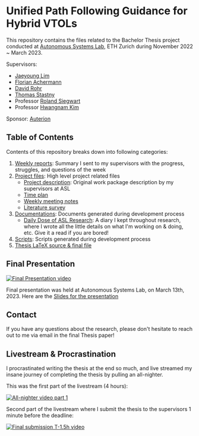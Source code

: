 # Unified Path Following Guidance for Hybrid VTOLs

This repository contains the files related to the Bachelor Thesis project conducted at [Autonomous Systems Lab](https://asl.ethz.ch/), ETH Zurich during November 2022 ~ March 2023.

Supervisors:
- [Jaeyoung Lim](https://github.com/Jaeyoung-Lim)
- [Florian Achermann](https://github.com/acfloria)
- [David Rohr](https://asl.ethz.ch/the-lab/people/person-detail.MjAwMDE2.TGlzdC8yMDMwLDEyMDExMzk5Mjg=.html)
- [Thomas Stastny](https://github.com/tstastny)
- Professor [Roland Siegwart](https://asl.ethz.ch/the-lab/people/person-detail.Mjk5ODE=.TGlzdC8yMDI4LDEyMDExMzk5Mjg=.html)
- Professor [Hwangnam Kim](http://wine.korea.ac.kr/member/professor/)

Sponsor:
[Auterion](https://auterion.com/)

## Table of Contents

Contents of this repository breaks down into following categories:

1. [Weekly reports](./weekly_reports): Summary I sent to my supervisors with the progress, struggles, and questions of the week
1. [Project files](./project_management/): High level project related files
   - [Project description](./project_management/Unified%20path%20following%20guidance%20for%20aerial%20vehicles.pdf): Original work package description by my supervisors at ASL
   - [Time plan](./project_management/%E2%8C%9BJunwooHwang_timeplan.pdf)
   - [Weekly meeting notes](./project_management/%F0%9F%91%A8_%F0%9F%91%A8_%F0%9F%91%A7_%F0%9F%91%A6JunwooHwang_WeeklyMeetingNotes.pdf)
   - [Literature survey](./project_management/%F0%9F%93%9CJunwooHwang_literature_survey.pdf)
2. [Documentations](./documentations/): Documents generated during development process
   - [Daily Dose of ASL Research](./documentations/%F0%9F%9B%ABASL%20Thesis%20Daily%20Notes.pdf): A diary I kept throughout research, where I wrote all the little details on what I'm working on & doing, etc. Give it a read if you are bored!
3. [Scripts](./scripts/): Scripts generated during development process
4. [Thesis LaTeX source & final file](./thesis_latex)

## Final Presentation

[![Final Presentation video](https://img.youtube.com/vi/29x5HsqHXAs/0.jpg)](https://www.youtube.com/watch?v=29x5HsqHXAs)

Final presentation was held at Autonomous Systems Lab, on March 13th, 2023. Here are the [Slides for the presentation](./final_presentation)

## Contact

If you have any questions about the research, please don't hesitate to reach out to me via email in the final Thesis paper!

## Livestream & Procrastination

I procrastinated writing the thesis at the end so much, and live streamed my insane journey of completing the thesis by pulling an all-nighter.

This was the first part of the livestream (4 hours):

[![All-nighter video part 1](https://img.youtube.com/vi/geh7VyZ1zn4/0.jpg)](https://www.youtube.com/watch?v=geh7VyZ1zn4)

Second part of the livestream where I submit the thesis to the supervisors 1 minute before the deadline:

[![Final submission T-1.5h video](https://img.youtube.com/vi/YI7c0IZh1MQ/0.jpg)](https://www.youtube.com/watch?v=YI7c0IZh1MQ)